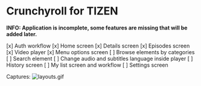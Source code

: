 # Crunchyroll for TIZEN

**INFO: Application is incomplete, some features are missing that will be added later.**

[x] Auth workflow
[x] Home screen
[x] Details screen
[x] Episodes screen
[x] Video player
[x] Menu options screen
[ ] Browse elements by categories
[ ] Search element
[ ] Change audio and subtitles language inside player
[ ] History screen
[ ] My list screen and workflow
[ ] Settings screen

Captures:
![layouts.gif](https://raw.githubusercontent.com/jhassan8/crunchyroll-tizen/master/layouts.gif)